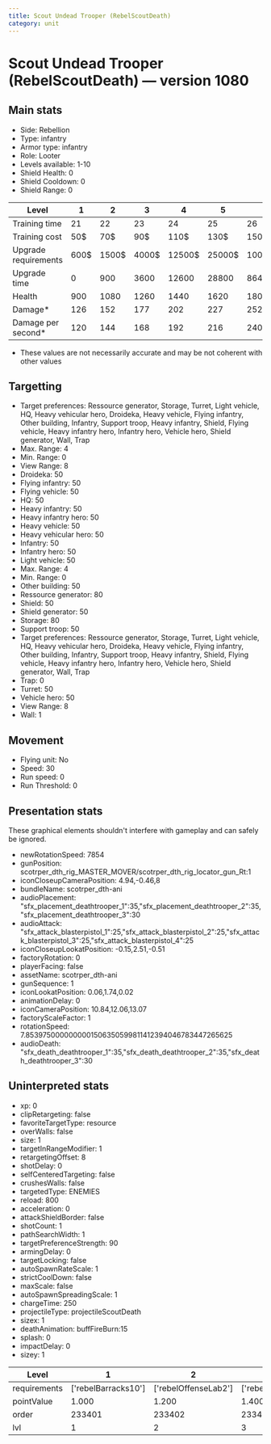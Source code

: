 ```yaml
---
title: Scout Undead Trooper (RebelScoutDeath)
category: unit
---
```


# Scout Undead Trooper (RebelScoutDeath) — version 1080

## Main stats

  * Side: Rebellion
  * Type: infantry
  * Armor type: infantry
  * Role: Looter
  * Levels available: 1-10
  * Shield Health: 0
  * Shield Cooldown: 0
  * Shield Range: 0

|Level               |1   |2    |3    |4     |5     |6      |7      |8      |9       |10      |
|--------------------|----|-----|-----|------|------|-------|-------|-------|--------|--------|
|Training time       |21  |22   |23   |24    |25    |26     |27     |28     |29      |30      |
|Training cost       |50$ |70$  |90$  |110$  |130$  |150$   |170$   |190$   |210$    |230$    |
|Upgrade requirements|600$|1500$|4000$|12500$|25000$|100000$|160000$|320000$|1000000$|1750000$|
|Upgrade time        |0   |900  |3600 |12600 |28800 |86400  |172800 |302400 |432000  |691200  |
|Health              |900 |1080 |1260 |1440  |1620  |1800   |1980   |2160   |2340    |2700    |
|Damage*             |126 |152  |177  |202   |227   |252    |278    |303    |328     |378     |
|Damage per second*  |120 |144  |168  |192   |216   |240    |264    |288    |312     |360     |

* These values are not necessarily accurate and may be not coherent with other values

## Targetting

  * Target preferences: Ressource generator, Storage, Turret, Light vehicle, HQ, Heavy vehicular hero, Droideka, Heavy vehicle, Flying infantry, Other building, Infantry, Support troop, Heavy infantry, Shield, Flying vehicle, Heavy infantry hero, Infantry hero, Vehicle hero, Shield generator, Wall, Trap
  * Max. Range: 4
  * Min. Range: 0
  * View Range: 8
  * Droideka: 50
  * Flying infantry: 50
  * Flying vehicle: 50
  * HQ: 50
  * Heavy infantry: 50
  * Heavy infantry hero: 50
  * Heavy vehicle: 50
  * Heavy vehicular hero: 50
  * Infantry: 50
  * Infantry hero: 50
  * Light vehicle: 50
  * Max. Range: 4
  * Min. Range: 0
  * Other building: 50
  * Ressource generator: 80
  * Shield: 50
  * Shield generator: 50
  * Storage: 80
  * Support troop: 50
  * Target preferences: Ressource generator, Storage, Turret, Light vehicle, HQ, Heavy vehicular hero, Droideka, Heavy vehicle, Flying infantry, Other building, Infantry, Support troop, Heavy infantry, Shield, Flying vehicle, Heavy infantry hero, Infantry hero, Vehicle hero, Shield generator, Wall, Trap
  * Trap: 0
  * Turret: 50
  * Vehicle hero: 50
  * View Range: 8
  * Wall: 1

## Movement

  * Flying unit: No
  * Speed: 30
  * Run speed: 0
  * Run Threshold: 0

## Presentation stats

These graphical elements shouldn't interfere with gameplay and can safely be ignored.

  * newRotationSpeed: 7854
  * gunPosition: scotrper_dth_rig_MASTER_MOVER/scotrper_dth_rig_locator_gun_Rt:1
  * iconCloseupCameraPosition: 4.94,-0.46,8
  * bundleName: scotrper_dth-ani
  * audioPlacement: "sfx_placement_deathtrooper_1":35,"sfx_placement_deathtrooper_2":35,"sfx_placement_deathtrooper_3":30
  * audioAttack: "sfx_attack_blasterpistol_1":25,"sfx_attack_blasterpistol_2":25,"sfx_attack_blasterpistol_3":25,"sfx_attack_blasterpistol_4":25
  * iconCloseupLookatPosition: -0.15,2.51,-0.51
  * factoryRotation: 0
  * playerFacing: false
  * assetName: scotrper_dth-ani
  * gunSequence: 1
  * iconLookatPosition: 0.06,1.74,0.02
  * animationDelay: 0
  * iconCameraPosition: 10.84,12.06,13.07
  * factoryScaleFactor: 1
  * rotationSpeed: 7.8539750000000001506350599811412394046783447265625
  * audioDeath: "sfx_death_deathtrooper_1":35,"sfx_death_deathtrooper_2":35,"sfx_death_deathtrooper_3":30

## Uninterpreted stats

  * xp: 0
  * clipRetargeting: false
  * favoriteTargetType: resource
  * overWalls: false
  * size: 1
  * targetInRangeModifier: 1
  * retargetingOffset: 8
  * shotDelay: 0
  * selfCenteredTargeting: false
  * crushesWalls: false
  * targetedType: ENEMIES
  * reload: 800
  * acceleration: 0
  * attackShieldBorder: false
  * shotCount: 1
  * pathSearchWidth: 1
  * targetPreferenceStrength: 90
  * armingDelay: 0
  * targetLocking: false
  * autoSpawnRateScale: 1
  * strictCoolDown: false
  * maxScale: false
  * autoSpawnSpreadingScale: 1
  * chargeTime: 250
  * projectileType: projectileScoutDeath
  * sizex: 1
  * deathAnimation: buffFireBurn:15
  * splash: 0
  * impactDelay: 0
  * sizey: 1

|Level       |1                  |2                   |3                   |4                   |5                   |6                   |7                   |8                   |9                   |10                   |
|------------|-------------------|--------------------|--------------------|--------------------|--------------------|--------------------|--------------------|--------------------|--------------------|---------------------|
|requirements|['rebelBarracks10']|['rebelOffenseLab2']|['rebelOffenseLab3']|['rebelOffenseLab4']|['rebelOffenseLab5']|['rebelOffenseLab6']|['rebelOffenseLab7']|['rebelOffenseLab8']|['rebelOffenseLab9']|['rebelOffenseLab10']|
|pointValue  |1.000              |1.200               |1.400               |1.600               |1.800               |2.000               |2.200               |2.400               |2.600               |3.000                |
|order       |233401             |233402              |233403              |233404              |233405              |233406              |233407              |233408              |233409              |233410               |
|lvl         |1                  |2                   |3                   |4                   |5                   |6                   |7                   |8                   |9                   |10                   |

